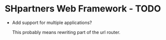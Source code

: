SHpartners Web Framework - TODO
===============================

* Add support for multiple applications?

    This probably means rewriting part of the url router.
